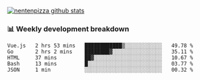 [![nentenpizza github stats](https://github-readme-stats.vercel.app/api?username=nentenpizza&count_private=true)](https://github.com/anuraghazra/github-readme-stats)

### 📊 Weekly development breakdown
<!--START_SECTION:waka-->
```text
Vue.js   2 hrs 53 mins   ████████████▒░░░░░░░░░░░░   49.78 % 
Go       2 hrs 2 mins    ████████▓░░░░░░░░░░░░░░░░   35.11 % 
HTML     37 mins         ██▓░░░░░░░░░░░░░░░░░░░░░░   10.67 % 
Bash     13 mins         █░░░░░░░░░░░░░░░░░░░░░░░░   03.77 % 
JSON     1 min           ░░░░░░░░░░░░░░░░░░░░░░░░░   00.32 % 
```
<!--END_SECTION:waka-->

